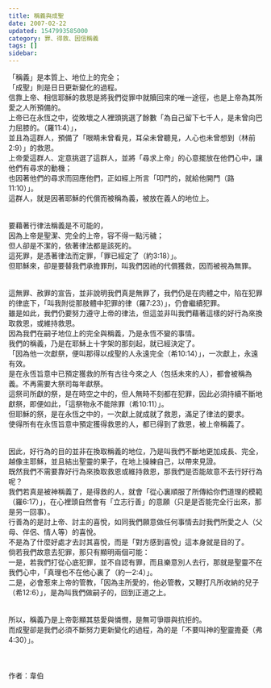 ```yaml
---
title: 稱義與成聖
date: 2007-02-22
updated: 1547993585000
category: 罪、得救、因信稱義
tags: []
sidebar: 
---
```


<p>「稱義」是本質上、地位上的完全；<br/>「成聖」則是日日更新變化的過程。<br/><!--more-->信靠上帝、相信耶穌的救恩是將我們從罪中就贖回來的唯一途徑，也是上帝為其所愛之人所預備的。<br/>上帝已在永恆之中，從敗壞之人裡頭挑選了餘數「為自己留下七千人，是未曾向巴力屈膝的。（羅11:4）」，<br/>並且為這群人，預備了「眼睛未曾看見，耳朵未曾聽見，人心也未曾想到（林前2:9）」的救恩。<br/>上帝愛這群人、定意挑選了這群人，並將「尋求上帝」的心意擺放在他們心中，讓他們有尋求的動機；<br/>也因著他們的尋求而回應他們，正如經上所言「叩門的，就給他開門（路11:10）」。<br/>這群人，就是因著耶穌的代償而被稱為義，被放在義人的地位上。 <br/><br/><br/>要藉著行律法稱義是不可能的，<br/>因為上帝是聖潔、完全的上帝，容不得一點污穢；<br/>但人卻是不潔的，依著律法都是該死的。<br/>這死罪，是憑著律法而定罪，「罪已經定了（約3:18）」。<br/>但耶穌來，卻是要替我們承擔罪刑，叫我們因祂的代償獲救，因而被視為無罪。<br/><br/><br/>這無罪、赦罪的宣告，並非說明我們真是無罪了，我們仍是在肉體之中，陷在犯罪的律底下，「叫我附從那肢體中犯罪的律（羅7:23）」，仍會繼續犯罪。<br/>雖是如此，我們仍要努力遵守上帝的律法，但這並非叫我們藉著這樣的好行為來換取救恩，或維持救恩。<br/>因為我們在嗣子地位上的完全與稱義，乃是永恆不變的事情。<br/>我們的稱義，乃是在耶穌上十字架的那刻起，就已經決定了。<br/>「因為他一次獻祭，便叫那得以成聖的人永遠完全（希10:14）」，一次獻上，永遠有效。<br/>是在永恆旨意中已預定獲救的所有古往今來之人（包括未來的人），都會被稱為義。不再需要大祭司每年獻祭。<br/>這祭司所獻的祭，是在時空之中的，但人無時不刻都在犯罪，因此必須持續不斷地獻祭，即便如此，「這祭物永不能除罪（希10:11）」。<br/>但耶穌的祭，是在永恆之中的，一次獻上就成就了救恩，滿足了律法的要求。<br/>使得所有在永恆旨意中預定獲得救恩的人，都已得到了救恩，被上帝稱義了。 <br/><br/><br/>因此，好行為的目的並非在換取稱義的地位，乃是叫我們不斷地更加成長、完全，越像主耶穌，並且結出聖靈的果子，在地上操練自己，以帶來見證。<br/>既然我們不需要靠好行為來換取救恩或維持救恩，那我們是否能故意不去行好行為呢？<br/>我們若真是被神稱義了，是得救的人，就會「從心裏順服了所傳給你們道理的模範（羅6:17）」，在心裡頭自然會有「立志行善」的意願（只是是否能完全行出來，那是另一回事）。<br/>行善為的是討上帝、討主的喜悅，如同我們願意做任何事情去討我們所愛之人（父母、伴侶、情人等）的喜悅。<br/>不是為了什麼好處才去討其喜悅，而是「對方感到喜悅」這本身就是目的了。<br/>倘若我們故意去犯罪，那只有顯明兩個可能：<br/>一是，若我們打從心底犯罪，並不自認有罪，而且樂意別人去行，那就是聖靈不在我們心中，「真理也不在他心裏了（約一2:4）」。<br/>二是，必會惹來上帝的管教，「因為主所愛的，他必管教，又鞭打凡所收納的兒子（希12:6）」，是為叫我們做嗣子的，回到正道之上。 <br/><br/><br/>所以，稱義乃是上帝彰顯其慈愛與憐憫，是無可爭辯與抗拒的。<br/>而成聖卻是我們必須不斷努力更新變化的過程，為的是「不要叫神的聖靈擔憂（弗4:30）」。<br/><br/><br/><br/>作者：韋伯<br/>
</p>